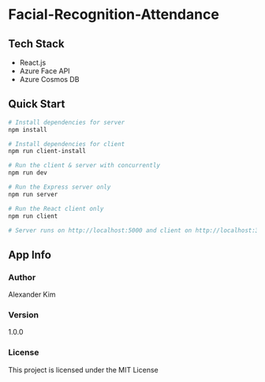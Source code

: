 # Facial-Recognition-Attendance 

## Tech Stack
- React.js
- Azure Face API
- Azure Cosmos DB

## Quick Start
``` bash
# Install dependencies for server
npm install

# Install dependencies for client
npm run client-install

# Run the client & server with concurrently
npm run dev

# Run the Express server only
npm run server

# Run the React client only
npm run client

# Server runs on http://localhost:5000 and client on http://localhost:3000
```

## App Info

### Author

Alexander Kim

### Version

1.0.0

### License

This project is licensed under the MIT License
